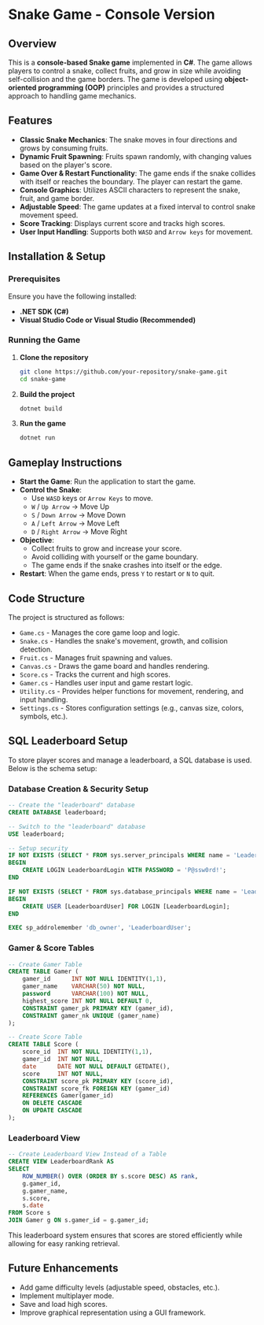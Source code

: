 # Snake Game - Console Version

## Overview
This is a **console-based Snake game** implemented in **C#**. The game allows players to control a snake, collect fruits, and grow in size while avoiding self-collision and the game borders. The game is developed using **object-oriented programming (OOP)** principles and provides a structured approach to handling game mechanics.

## Features
- **Classic Snake Mechanics**: The snake moves in four directions and grows by consuming fruits.
- **Dynamic Fruit Spawning**: Fruits spawn randomly, with changing values based on the player's score.
- **Game Over & Restart Functionality**: The game ends if the snake collides with itself or reaches the boundary. The player can restart the game.
- **Console Graphics**: Utilizes ASCII characters to represent the snake, fruit, and game border.
- **Adjustable Speed**: The game updates at a fixed interval to control snake movement speed.
- **Score Tracking**: Displays current score and tracks high scores.
- **User Input Handling**: Supports both `WASD` and `Arrow keys` for movement.

## Installation & Setup
### Prerequisites
Ensure you have the following installed:
- **.NET SDK (C#)**
- **Visual Studio Code or Visual Studio (Recommended)**

### Running the Game
1. **Clone the repository**
   ```sh
   git clone https://github.com/your-repository/snake-game.git
   cd snake-game
   ```
2. **Build the project**
   ```sh
   dotnet build
   ```
3. **Run the game**
   ```sh
   dotnet run
   ```

## Gameplay Instructions
- **Start the Game**: Run the application to start the game.
- **Control the Snake**:
  - Use `WASD` keys or `Arrow Keys` to move.
  - `W` / `Up Arrow` → Move Up
  - `S` / `Down Arrow` → Move Down
  - `A` / `Left Arrow` → Move Left
  - `D` / `Right Arrow` → Move Right
- **Objective**:
  - Collect fruits to grow and increase your score.
  - Avoid colliding with yourself or the game boundary.
  - The game ends if the snake crashes into itself or the edge.
- **Restart**: When the game ends, press `Y` to restart or `N` to quit.

## Code Structure
The project is structured as follows:

- `Game.cs` - Manages the core game loop and logic.
- `Snake.cs` - Handles the snake's movement, growth, and collision detection.
- `Fruit.cs` - Manages fruit spawning and values.
- `Canvas.cs` - Draws the game board and handles rendering.
- `Score.cs` - Tracks the current and high scores.
- `Gamer.cs` - Handles user input and game restart logic.
- `Utility.cs` - Provides helper functions for movement, rendering, and input handling.
- `Settings.cs` - Stores configuration settings (e.g., canvas size, colors, symbols, etc.).

## SQL Leaderboard Setup
To store player scores and manage a leaderboard, a SQL database is used. Below is the schema setup:

### Database Creation & Security Setup
```sql
-- Create the "leaderboard" database
CREATE DATABASE leaderboard;

-- Switch to the "leaderboard" database
USE leaderboard;

-- Setup security
IF NOT EXISTS (SELECT * FROM sys.server_principals WHERE name = 'LeaderboardLogin')
BEGIN
    CREATE LOGIN LeaderboardLogin WITH PASSWORD = 'P@ssw0rd!';
END

IF NOT EXISTS (SELECT * FROM sys.database_principals WHERE name = 'LeaderboardUser')
BEGIN
    CREATE USER [LeaderboardUser] FOR LOGIN [LeaderboardLogin];
END

EXEC sp_addrolemember 'db_owner', 'LeaderboardUser';
```

### Gamer & Score Tables
```sql
-- Create Gamer Table
CREATE TABLE Gamer (
    gamer_id      INT NOT NULL IDENTITY(1,1),
    gamer_name    VARCHAR(50) NOT NULL,
    password      VARCHAR(100) NOT NULL,
    highest_score INT NOT NULL DEFAULT 0,
    CONSTRAINT gamer_pk PRIMARY KEY (gamer_id),
    CONSTRAINT gamer_nk UNIQUE (gamer_name)
);

-- Create Score Table
CREATE TABLE Score (
    score_id  INT NOT NULL IDENTITY(1,1),
    gamer_id  INT NOT NULL,
    date      DATE NOT NULL DEFAULT GETDATE(),
    score     INT NOT NULL,
    CONSTRAINT score_pk PRIMARY KEY (score_id),
    CONSTRAINT score_fk FOREIGN KEY (gamer_id)
    REFERENCES Gamer(gamer_id)
    ON DELETE CASCADE
    ON UPDATE CASCADE
);
```

### Leaderboard View
```sql
-- Create Leaderboard View Instead of a Table
CREATE VIEW LeaderboardRank AS
SELECT 
    ROW_NUMBER() OVER (ORDER BY s.score DESC) AS rank,
    g.gamer_id,
    g.gamer_name,
    s.score,
    s.date
FROM Score s
JOIN Gamer g ON s.gamer_id = g.gamer_id;
```

This leaderboard system ensures that scores are stored efficiently while allowing for easy ranking retrieval.

## Future Enhancements
- Add game difficulty levels (adjustable speed, obstacles, etc.).
- Implement multiplayer mode.
- Save and load high scores.
- Improve graphical representation using a GUI framework.


